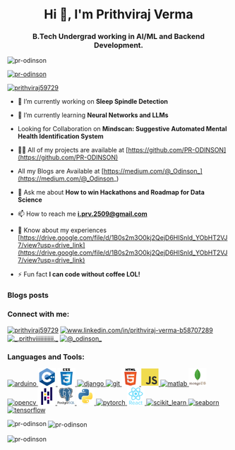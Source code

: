 <h1 align="center">Hi 👋, I'm Prithviraj Verma</h1>
<h3 align="center">B.Tech Undergrad working in AI/ML and Backend Development.</h3>

<p align="left"> <img src="https://komarev.com/ghpvc/?username=pr-odinson&label=Profile%20views&color=0e75b6&style=flat" alt="pr-odinson" /> </p>

<p align="left"> <a href="https://github.com/ryo-ma/github-profile-trophy"><img src="https://github-profile-trophy.vercel.app/?username=pr-odinson" alt="pr-odinson" /></a> </p>

<p align="left"> <a href="https://twitter.com/prithviraj59729" target="blank"><img src="https://img.shields.io/twitter/follow/prithviraj59729?logo=twitter&style=for-the-badge" alt="prithviraj59729" /></a> </p>

- 🔭 I’m currently working on **Sleep Spindle Detection**

- 🌱 I’m currently learning **Neural Networks and LLMs**

- Looking for Collaboration on **Mindscan: Suggestive Automated Mental Health Identification System**

- 👨‍💻 All of my projects are available at [https://github.com/PR-ODINSON](https://github.com/PR-ODINSON)

- All my Blogs are Available at [https://medium.com/@_Odinson_](https://medium.com/@_Odinson_)

- 💬 Ask me about **How to win Hackathons and Roadmap for Data Science**

- 📫 How to reach me **i.prv.2509@gmail.com**

- 📄 Know about my experiences [https://drive.google.com/file/d/1B0s2m3O0kj2QejD6HISnId_YObHT2VJ7/view?usp=drive_link](https://drive.google.com/file/d/1B0s2m3O0kj2QejD6HISnId_YObHT2VJ7/view?usp=drive_link)

- ⚡ Fun fact **I can code without coffee LOL!**

### Blogs posts


<h3 align="left">Connect with me:</h3>
<p align="left">
<a href="https://twitter.com/prithviraj59729" target="blank"><img align="center" src="https://raw.githubusercontent.com/rahuldkjain/github-profile-readme-generator/master/src/images/icons/Social/twitter.svg" alt="prithviraj59729" height="30" width="40" /></a>
<a href="https://linkedin.com/in/www.linkedin.com/in/prithviraj-verma-b58707289" target="blank"><img align="center" src="https://raw.githubusercontent.com/rahuldkjain/github-profile-readme-generator/master/src/images/icons/Social/linked-in-alt.svg" alt="www.linkedin.com/in/prithviraj-verma-b58707289" height="30" width="40" /></a>
<a href="https://instagram.com/_.prithviiiiiiiiiiii._" target="blank"><img align="center" src="https://raw.githubusercontent.com/rahuldkjain/github-profile-readme-generator/master/src/images/icons/Social/instagram.svg" alt="_.prithviiiiiiiiiiii._" height="30" width="40" /></a>
<a href="https://medium.com/@_odinson_" target="blank"><img align="center" src="https://raw.githubusercontent.com/rahuldkjain/github-profile-readme-generator/master/src/images/icons/Social/medium.svg" alt="@_odinson_" height="30" width="40" /></a>
</p>

<h3 align="left">Languages and Tools:</h3>
<p align="left"> <a href="https://www.arduino.cc/" target="_blank" rel="noreferrer"> <img src="https://cdn.worldvectorlogo.com/logos/arduino-1.svg" alt="arduino" width="40" height="40"/> </a> <a href="https://www.w3schools.com/cpp/" target="_blank" rel="noreferrer"> <img src="https://raw.githubusercontent.com/devicons/devicon/master/icons/cplusplus/cplusplus-original.svg" alt="cplusplus" width="40" height="40"/> </a> <a href="https://www.w3schools.com/css/" target="_blank" rel="noreferrer"> <img src="https://raw.githubusercontent.com/devicons/devicon/master/icons/css3/css3-original-wordmark.svg" alt="css3" width="40" height="40"/> </a> <a href="https://www.djangoproject.com/" target="_blank" rel="noreferrer"> <img src="https://cdn.worldvectorlogo.com/logos/django.svg" alt="django" width="40" height="40"/> </a> <a href="https://git-scm.com/" target="_blank" rel="noreferrer"> <img src="https://www.vectorlogo.zone/logos/git-scm/git-scm-icon.svg" alt="git" width="40" height="40"/> </a> <a href="https://www.w3.org/html/" target="_blank" rel="noreferrer"> <img src="https://raw.githubusercontent.com/devicons/devicon/master/icons/html5/html5-original-wordmark.svg" alt="html5" width="40" height="40"/> </a> <a href="https://developer.mozilla.org/en-US/docs/Web/JavaScript" target="_blank" rel="noreferrer"> <img src="https://raw.githubusercontent.com/devicons/devicon/master/icons/javascript/javascript-original.svg" alt="javascript" width="40" height="40"/> </a> <a href="https://www.mathworks.com/" target="_blank" rel="noreferrer"> <img src="https://upload.wikimedia.org/wikipedia/commons/2/21/Matlab_Logo.png" alt="matlab" width="40" height="40"/> </a> <a href="https://www.mongodb.com/" target="_blank" rel="noreferrer"> <img src="https://raw.githubusercontent.com/devicons/devicon/master/icons/mongodb/mongodb-original-wordmark.svg" alt="mongodb" width="40" height="40"/> </a> <a href="https://opencv.org/" target="_blank" rel="noreferrer"> <img src="https://www.vectorlogo.zone/logos/opencv/opencv-icon.svg" alt="opencv" width="40" height="40"/> </a> <a href="https://pandas.pydata.org/" target="_blank" rel="noreferrer"> <img src="https://raw.githubusercontent.com/devicons/devicon/2ae2a900d2f041da66e950e4d48052658d850630/icons/pandas/pandas-original.svg" alt="pandas" width="40" height="40"/> </a> <a href="https://www.postgresql.org" target="_blank" rel="noreferrer"> <img src="https://raw.githubusercontent.com/devicons/devicon/master/icons/postgresql/postgresql-original-wordmark.svg" alt="postgresql" width="40" height="40"/> </a> <a href="https://www.python.org" target="_blank" rel="noreferrer"> <img src="https://raw.githubusercontent.com/devicons/devicon/master/icons/python/python-original.svg" alt="python" width="40" height="40"/> </a> <a href="https://pytorch.org/" target="_blank" rel="noreferrer"> <img src="https://www.vectorlogo.zone/logos/pytorch/pytorch-icon.svg" alt="pytorch" width="40" height="40"/> </a> <a href="https://reactjs.org/" target="_blank" rel="noreferrer"> <img src="https://raw.githubusercontent.com/devicons/devicon/master/icons/react/react-original-wordmark.svg" alt="react" width="40" height="40"/> </a> <a href="https://scikit-learn.org/" target="_blank" rel="noreferrer"> <img src="https://upload.wikimedia.org/wikipedia/commons/0/05/Scikit_learn_logo_small.svg" alt="scikit_learn" width="40" height="40"/> </a> <a href="https://seaborn.pydata.org/" target="_blank" rel="noreferrer"> <img src="https://seaborn.pydata.org/_images/logo-mark-lightbg.svg" alt="seaborn" width="40" height="40"/> </a> <a href="https://www.tensorflow.org" target="_blank" rel="noreferrer"> <img src="https://www.vectorlogo.zone/logos/tensorflow/tensorflow-icon.svg" alt="tensorflow" width="40" height="40"/> </a> </p>

<p><img align="left" src="https://github-readme-stats.vercel.app/api/top-langs?username=pr-odinson&show_icons=true&locale=en&layout=compact" alt="pr-odinson" /></p>

<p>&nbsp;<img align="center" src="https://github-readme-stats.vercel.app/api?username=pr-odinson&show_icons=true&locale=en" alt="pr-odinson" /></p>

<p><img align="center" src="https://github-readme-streak-stats.herokuapp.com/?user=pr-odinson&" alt="pr-odinson" /></p>

